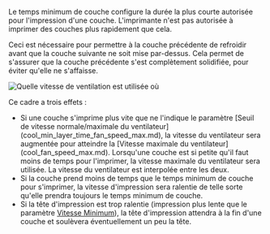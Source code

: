 Le temps minimum de couche configure la durée la plus courte autorisée pour l'impression d'une couche. L'imprimante n'est pas autorisée à imprimer des couches plus rapidement que cela.

Ceci est nécessaire pour permettre à la couche précédente de refroidir avant que la couche suivante ne soit mise par-dessus. Cela permet de s'assurer que la couche précédente s'est complètement solidifiée, pour éviter qu'elle ne s'affaisse.

![Quelle vitesse de ventilation est utilisée où](../../../articles/images/cool_fan_speed.svg)

Ce cadre a trois effets :
* Si une couche s'imprime plus vite que ne l'indique le paramètre [Seuil de vitesse normale/maximale du ventilateur] (cool_min_layer_time_fan_speed_max.md), la vitesse du ventilateur sera augmentée pour atteindre la [Vitesse maximale du ventilateur] (cool_fan_speed_max.md). Lorsqu'une couche est si petite qu'il faut moins de temps pour l'imprimer, la vitesse maximale du ventilateur sera utilisée. La vitesse du ventilateur est interpolée entre les deux.
* Si la couche prend moins de temps que le temps minimum de couche pour s'imprimer, la vitesse d'impression sera ralentie de telle sorte qu'elle prendra toujours le temps minimum de couche.
* Si la tête d'impression est trop ralentie (impression plus lente que le paramètre [Vitesse Minimum](cool_min_speed.md)), la tête d'impression attendra à la fin d'une couche et soulèvera éventuellement un peu la tête.
